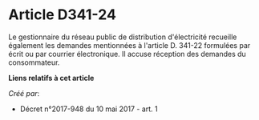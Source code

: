 # Article D341-24

Le gestionnaire du réseau public de distribution d'électricité recueille également les demandes mentionnées à l'article D.
341-22 formulées par écrit ou par courrier électronique. Il accuse réception des demandes du consommateur.

**Liens relatifs à cet article**

_Créé par_:

  - Décret n°2017-948 du 10 mai 2017 - art. 1
